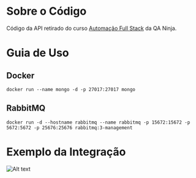 
# Sobre o Código

Código da API retirado do curso [Automação Full Stack](http://qaninja.io/) da QA Ninja.

# Guia de Uso

## Docker

`
docker run --name mongo -d -p 27017:27017 mongo
`

## RabbitMQ

`
docker run -d --hostname rabbitmq --name rabbitmq -p 15672:15672 -p 5672:5672 -p 25676:25676 rabbitmq:3-management
`

# Exemplo da Integração

![Alt text](docs/Treko.jpg?raw=true "Exemplo")
